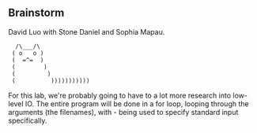## Brainstorm
David Luo with Stone Daniel and Sophia Mapau.

```
  /\___/\
 ( o   o )
 (  =^=  )
 (        )
 (         )
 (          )))))))))))
```

For this lab, we're probably going to have to a lot more research into low-
level IO. The entire program will be done in a for loop, looping through
the arguments (the filenames), with - being used to specify standard input
specifically.
